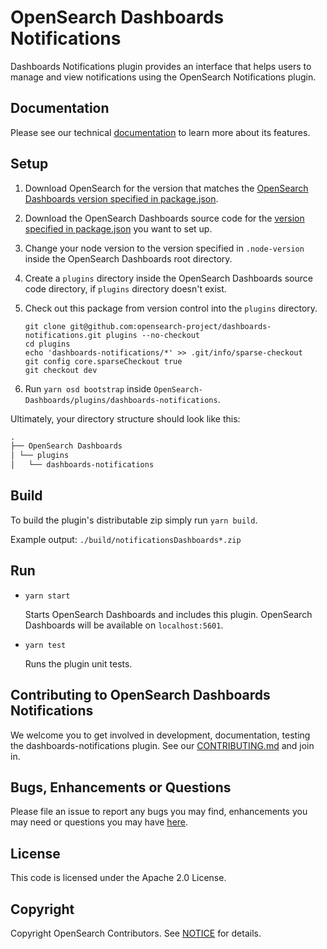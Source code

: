 # OpenSearch Dashboards Notifications

Dashboards Notifications plugin provides an interface that helps users to manage and view notifications using the OpenSearch Notifications plugin.

## Documentation

Please see our technical [documentation](https://opensearch.org/docs/) to learn more about its features.

## Setup

1. Download OpenSearch for the version that matches the [OpenSearch Dashboards version specified in package.json](./package.json#L7).
1. Download the OpenSearch Dashboards source code for the [version specified in package.json](./package.json#L7) you want to set up.

1. Change your node version to the version specified in `.node-version` inside the OpenSearch Dashboards root directory.
1. Create a `plugins` directory inside the OpenSearch Dashboards source code directory, if `plugins` directory doesn't exist.
1. Check out this package from version control into the `plugins` directory.
   ```
   git clone git@github.com:opensearch-project/dashboards-notifications.git plugins --no-checkout
   cd plugins
   echo 'dashboards-notifications/*' >> .git/info/sparse-checkout
   git config core.sparseCheckout true
   git checkout dev
   ```
1. Run `yarn osd bootstrap` inside `OpenSearch-Dashboards/plugins/dashboards-notifications`.

Ultimately, your directory structure should look like this:

```md
.
├── OpenSearch Dashboards
│ └── plugins
│   └── dashboards-notifications
```

## Build

To build the plugin's distributable zip simply run `yarn build`.

Example output: `./build/notificationsDashboards*.zip`

## Run

- `yarn start`

  Starts OpenSearch Dashboards and includes this plugin. OpenSearch Dashboards will be available on `localhost:5601`.

- `yarn test`

  Runs the plugin unit tests.

## Contributing to OpenSearch Dashboards Notifications

We welcome you to get involved in development, documentation, testing the dashboards-notifications plugin. See our [CONTRIBUTING.md](CONTRIBUTING.md) and join in.

## Bugs, Enhancements or Questions

Please file an issue to report any bugs you may find, enhancements you may need or questions you may have [here](https://github.com/opensearch-project/dashboards-notifications/issues).

## License

This code is licensed under the Apache 2.0 License.

## Copyright

Copyright OpenSearch Contributors. See [NOTICE](./NOTICE.txt) for details.
